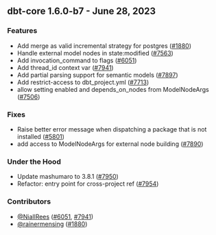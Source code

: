 ## dbt-core 1.6.0-b7 - June 28, 2023

### Features

- Add merge as valid incremental strategy for postgres ([#1880](https://github.com/dbt-labs/dbt-core/issues/1880))
- Handle external model nodes in state:modified ([#7563](https://github.com/dbt-labs/dbt-core/issues/7563))
- Add invocation_command to flags ([#6051](https://github.com/dbt-labs/dbt-core/issues/6051))
- Add thread_id context var ([#7941](https://github.com/dbt-labs/dbt-core/issues/7941))
- Add partial parsing support for semantic models ([#7897](https://github.com/dbt-labs/dbt-core/issues/7897))
- Add restrict-access to dbt_project.yml ([#7713](https://github.com/dbt-labs/dbt-core/issues/7713))
- allow setting enabled and depends_on_nodes from ModelNodeArgs ([#7506](https://github.com/dbt-labs/dbt-core/issues/7506))

### Fixes

- Raise better error message when dispatching a package that is not installed ([#5801](https://github.com/dbt-labs/dbt-core/issues/5801))
- add access to ModelNodeArgs for external node building ([#7890](https://github.com/dbt-labs/dbt-core/issues/7890))

### Under the Hood

- Update mashumaro to 3.8.1 ([#7950](https://github.com/dbt-labs/dbt-core/issues/7950))
- Refactor: entry point for cross-project ref ([#7954](https://github.com/dbt-labs/dbt-core/issues/7954))

### Contributors
- [@NiallRees](https://github.com/NiallRees) ([#6051](https://github.com/dbt-labs/dbt-core/issues/6051), [#7941](https://github.com/dbt-labs/dbt-core/issues/7941))
- [@rainermensing](https://github.com/rainermensing) ([#1880](https://github.com/dbt-labs/dbt-core/issues/1880))
